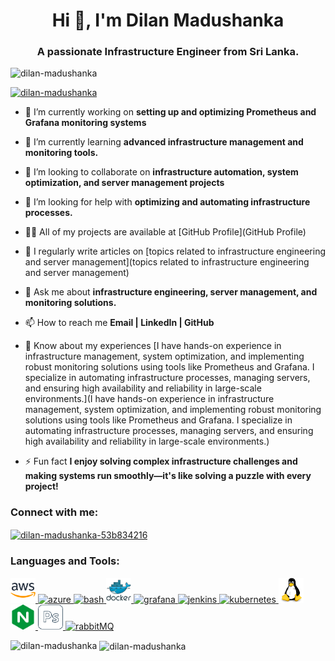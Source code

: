 <h1 align="center">Hi 👋, I'm Dilan Madushanka</h1>
<h3 align="center">A passionate Infrastructure Engineer from Sri Lanka.</h3>

<p align="left"> <img src="https://komarev.com/ghpvc/?username=dilan-madushanka&label=Profile%20views&color=0e75b6&style=flat" alt="dilan-madushanka" /> </p>

<p align="left"> <a href="https://github.com/ryo-ma/github-profile-trophy"><img src="https://github-profile-trophy.vercel.app/?username=dilan-madushanka" alt="dilan-madushanka" /></a> </p>

- 🔭 I’m currently working on **setting up and optimizing Prometheus and Grafana monitoring systems**

- 🌱 I’m currently learning **advanced infrastructure management and monitoring tools.**

- 👯 I’m looking to collaborate on **infrastructure automation, system optimization, and server management projects**

- 🤝 I’m looking for help with **optimizing and automating infrastructure processes.**

- 👨‍💻 All of my projects are available at [GitHub Profile](GitHub Profile)

- 📝 I regularly write articles on [topics related to infrastructure engineering and server management](topics related to infrastructure engineering and server management)

- 💬 Ask me about **infrastructure engineering, server management, and monitoring solutions.**

- 📫 How to reach me **Email | LinkedIn | GitHub**

- 📄 Know about my experiences [I have hands-on experience in infrastructure management, system optimization, and implementing robust monitoring solutions using tools like Prometheus and Grafana. I specialize in automating infrastructure processes, managing servers, and ensuring high availability and reliability in large-scale environments.](I have hands-on experience in infrastructure management, system optimization, and implementing robust monitoring solutions using tools like Prometheus and Grafana. I specialize in automating infrastructure processes, managing servers, and ensuring high availability and reliability in large-scale environments.)

- ⚡ Fun fact **I enjoy solving complex infrastructure challenges and making systems run smoothly—it's like solving a puzzle with every project!**

<h3 align="left">Connect with me:</h3>
<p align="left">
<a href="https://linkedin.com/in/dilan-madushanka-53b834216" target="blank"><img align="center" src="https://raw.githubusercontent.com/rahuldkjain/github-profile-readme-generator/master/src/images/icons/Social/linked-in-alt.svg" alt="dilan-madushanka-53b834216" height="30" width="40" /></a>
</p>

<h3 align="left">Languages and Tools:</h3>
<p align="left"> <a href="https://aws.amazon.com" target="_blank" rel="noreferrer"> <img src="https://raw.githubusercontent.com/devicons/devicon/master/icons/amazonwebservices/amazonwebservices-original-wordmark.svg" alt="aws" width="40" height="40"/> </a> <a href="https://azure.microsoft.com/en-in/" target="_blank" rel="noreferrer"> <img src="https://www.vectorlogo.zone/logos/microsoft_azure/microsoft_azure-icon.svg" alt="azure" width="40" height="40"/> </a> <a href="https://www.gnu.org/software/bash/" target="_blank" rel="noreferrer"> <img src="https://www.vectorlogo.zone/logos/gnu_bash/gnu_bash-icon.svg" alt="bash" width="40" height="40"/> </a> <a href="https://www.docker.com/" target="_blank" rel="noreferrer"> <img src="https://raw.githubusercontent.com/devicons/devicon/master/icons/docker/docker-original-wordmark.svg" alt="docker" width="40" height="40"/> </a> <a href="https://grafana.com" target="_blank" rel="noreferrer"> <img src="https://www.vectorlogo.zone/logos/grafana/grafana-icon.svg" alt="grafana" width="40" height="40"/> </a> <a href="https://www.jenkins.io" target="_blank" rel="noreferrer"> <img src="https://www.vectorlogo.zone/logos/jenkins/jenkins-icon.svg" alt="jenkins" width="40" height="40"/> </a> <a href="https://kubernetes.io" target="_blank" rel="noreferrer"> <img src="https://www.vectorlogo.zone/logos/kubernetes/kubernetes-icon.svg" alt="kubernetes" width="40" height="40"/> </a> <a href="https://www.linux.org/" target="_blank" rel="noreferrer"> <img src="https://raw.githubusercontent.com/devicons/devicon/master/icons/linux/linux-original.svg" alt="linux" width="40" height="40"/> </a> <a href="https://www.nginx.com" target="_blank" rel="noreferrer"> <img src="https://raw.githubusercontent.com/devicons/devicon/master/icons/nginx/nginx-original.svg" alt="nginx" width="40" height="40"/> </a> <a href="https://www.photoshop.com/en" target="_blank" rel="noreferrer"> <img src="https://raw.githubusercontent.com/devicons/devicon/master/icons/photoshop/photoshop-line.svg" alt="photoshop" width="40" height="40"/> </a> <a href="https://www.rabbitmq.com" target="_blank" rel="noreferrer"> <img src="https://www.vectorlogo.zone/logos/rabbitmq/rabbitmq-icon.svg" alt="rabbitMQ" width="40" height="40"/> </a> </p>

<p><img align="left" src="https://github-readme-stats.vercel.app/api/top-langs?username=dilan-madushanka&show_icons=true&locale=en&layout=compact" alt="dilan-madushanka" /></p>

<p>&nbsp;<img align="center" src="https://github-readme-stats.vercel.app/api?username=dilan-madushanka&show_icons=true&locale=en" alt="dilan-madushanka" /></p>
